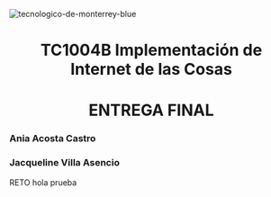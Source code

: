 ![tecnologico-de-monterrey-blue](https://user-images.githubusercontent.com/118231871/203445772-896b8723-4340-4fd3-b7d9-6acac3cc7dd2.png)
<h1 align="center"> TC1004B Implementación de Internet de las Cosas </h1>
<h1 align="center"> ENTREGA FINAL </h1>
<h3 align="left"> Ania Acosta Castro </h3>
<h3 align="left"> Jacqueline Villa Asencio </h3>
RETO
hola
prueba
